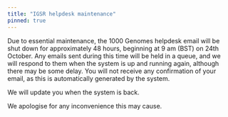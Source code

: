 ```yaml
---
title: "IGSR helpdesk maintenance"
pinned: true
---
```


Due to essential maintenance, the 1000 Genomes helpdesk email will be shut down for approximately 48 hours, beginning at 9 am (BST) on 24th October. Any emails sent during this time will be held in a queue, and we will respond to them when the system is up and running again, although there may be some delay. You will not receive any confirmation of your email, as this is automatically generated by the system.

We will update you when the system is back.

We apologise for any inconvenience this may cause.



